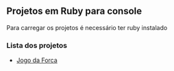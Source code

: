## Projetos em Ruby para console 

Para carregar os projetos é necessário ter ruby instalado

### Lista dos projetos

- [Jogo da Forca](./jogo_da_forca/)